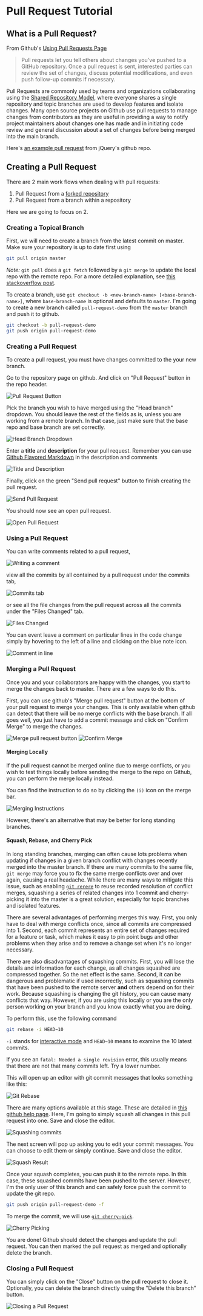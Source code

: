 # Pull Request Tutorial

## What is a Pull Request?
From Github's [Using Pull Requests Page](https://help.github.com/articles/using-pull-requests)
> Pull requests let you tell others about changes you've pushed to a GitHub repository. Once a pull request is sent, interested parties can review the set of changes, discuss potential modifications, and even push follow-up commits if necessary.

Pull Requests are commonly used by teams and organizations collaborating using the [Shared Repository Model](https://help.github.com/articles/using-pull-requests#article-platform-nav), where everyone shares a single repository and topic branches are used to develop features and isolate changes. Many open source projects on Github use pull requests to manage changes from contributors as they are useful in providing a way to notify project maintainers about changes one has made and in initiating code review and general discussion about a set of changes before being merged into the main branch.

Here's [an example pull request](https://github.com/jquery/jquery/pull/1051) from jQuery's github repo.

## Creating a Pull Request

There are 2 main work flows when dealing with pull requests:

1. Pull Request from a [forked repository](https://help.github.com/articles/fork-a-repo)
2. Pull Request from a branch within a repository

Here we are going to focus on 2.

### Creating a Topical Branch

First, we will need to create a branch from the latest commit on master. Make sure your repository is up to date first using

```bash
git pull origin master
```

*Note:* `git pull` does a `git fetch` followed by a `git merge` to update the local repo with the remote repo. For a more detailed explanation, see [this stackoverflow post](http://stackoverflow.com/questions/292357/whats-the-difference-between-git-pull-and-git-fetch).

To create a branch, use `git checkout -b <new-branch-name> [<base-branch-name>]`, where `base-branch-name` is optional and defaults to `master`. I'm going to create a new branch called `pull-request-demo` from the `master` branch and push it to github.

```bash
git checkout -b pull-request-demo
git push origin pull-request-demo
```

### Creating a Pull Request

To create a pull request, you must have changes committed to the your new branch.

Go to the repository page on github. And click on "Pull Request" button in the repo header.

![Pull Request Button](https://f.cloud.github.com/assets/676185/316845/2ea7d418-9848-11e2-90af-5b8f31497a51.png)

Pick the branch you wish to have merged using the "Head branch" dropdown. You should leave the rest of the fields as is, unless you are working from a remote branch. In that case, just make sure that the base repo and base branch are set correctly.

![Head Branch Dropdown](https://f.cloud.github.com/assets/676185/316857/0d51b008-9849-11e2-909a-36e6f12436b4.png)

Enter a **title** and **description** for your pull request. Remember you can use [Github Flavored Markdown](https://help.github.com/articles/github-flavored-markdown) in the description and comments

![Title and Description](https://f.cloud.github.com/assets/676185/316873/0c0e4cc8-984a-11e2-89f5-703c31217e17.png)

Finally, click on the green "Send pull request" button to finish creating the pull request.

![Send Pull Request](https://f.cloud.github.com/assets/676185/316876/30d6d0ca-984a-11e2-9c5e-420223c35ed9.png)

You should now see an open pull request.

![Open Pull Request](https://f.cloud.github.com/assets/676185/316899/6a62a7c8-984b-11e2-92ee-182ef257b574.png)

### Using a Pull Request

You can write comments related to a pull request,

![Writing a comment](https://f.cloud.github.com/assets/676185/316903/d9729df8-984b-11e2-9bf6-8fe064957723.png)

view all the commits by all contained by a pull request under the commits tab,

![Commits tab](https://f.cloud.github.com/assets/676185/316908/563073ba-984c-11e2-8bd6-450939fbd7b3.png)

or see all the file changes from the pull request across all the commits under the "Files Changed" tab.

![Files Changed](https://f.cloud.github.com/assets/676185/316911/9e4cbe42-984c-11e2-9636-dd50cb98db44.png)

You can event leave a comment on particular lines in the code change simply by hovering to the left of a line and clicking on the blue note icon.

![Comment in line](https://f.cloud.github.com/assets/676185/316916/015be558-984d-11e2-9c4c-2ddc793fac3c.png)

### Merging a Pull Request

Once you and your collaborators are happy with the changes, you start to merge the changes back to master. There are a few ways to do this.

First, you can use github's "Merge pull request" button at the bottom of your pull request to merge your changes. This is only available when github can detect that there will be no merge conflicts with the base branch. If all goes well, you just have to add a commit message and click on "Confirm Merge" to merge the changes.

![Merge pull request button](https://f.cloud.github.com/assets/676185/316946/e8c42c4c-984e-11e2-8a09-5a977652028a.png)
![Confirm Merge](https://f.cloud.github.com/assets/676185/316947/ea15ebee-984e-11e2-8c08-e76a54c89755.png)

#### Merging Locally

If the pull request cannot be merged online due to merge conflicts, or you wish to test things locally before sending the merge to the repo on Github, you can perform the merge locally instead.

You can find the instruction to do so by clicking the `(i)` icon on the merge bar.

![Merging Instructions](https://f.cloud.github.com/assets/676185/316954/b34855f6-984f-11e2-9713-6c8288617a78.png)

However, there's an alternative that may be better for long standing branches.

#### Squash, Rebase, and Cherry Pick

In long standing branches, merging can often cause lots problems when updating if changes in a given branch conflict with changes recently merged into the master branch. If there are many commits to the same file, `git merge` may force you to fix the same merge conflicts over and over again, causing a real headache. While there are many ways to mitigate this issue, such as enabling [`git rerere`](https://www.kernel.org/pub/software/scm/git/docs/git-rerere.html) to reuse recorded resolution of conflict merges, squashing a series of related changes into 1 commit and cherry-picking it into the master is a great solution, especially for topic branches and isolated features.

There are several advantages of performing merges this way. First, you only have to deal with merge conflicts once, since all commits are compressed into 1. Second, each commit represents an entire set of changes required for a feature or task, which makes it easy to pin point bugs and other problems when they arise and to remove a change set when it's no longer necessary.

There are also disadvantages of squashing commits. First, you will lose the details and information for each change, as all changes squashed are compressed together. So the net effect is the same. Second, it can be dangerous and problematic if used incorrectly, such as squashing commits that have been pushed to the remote server **and** others depend on for their work. Because squashing is changing the git history, you can cause many conflicts that way. However, if you are using this locally or you are the only person working on your branch and you know exactly what you are doing.

To perform this, use the following command

```bash
git rebase -i HEAD~10
```

`-i` stands for [interactive mode](http://git-scm.com/book/en/Git-Tools-Rewriting-History#Changing-Multiple-Commit-Messages) and `HEAD~10` means to examine the 10 latest commits.

If you see an `fatal: Needed a single revision` error, this usually means that there are not that many commits left. Try a lower number.

This will open up an editor with git commit messages that looks something like this:

![Git Rebase](https://f.cloud.github.com/assets/676185/317107/cdcd54d6-9858-11e2-9e78-7642fa363f10.png)

There are many options available at this stage. These are detailed in [this github help page](https://help.github.com/articles/interactive-rebase). Here, I'm going to simply squash all changes in this pull request into one. Save and close the editor.

![Squashing commits](https://f.cloud.github.com/assets/676185/317112/21e1a702-9859-11e2-8c03-7f344002768e.png)

The next screen will pop up asking you to edit your commit messages. You can choose to edit them or simply continue. Save and close the editor.

![Squash Result](https://f.cloud.github.com/assets/676185/317086/cb3933f8-9857-11e2-9909-44cdd256bc11.png)

Once your squash completes, you can push it to the remote repo. In this case, these squashed commits have been pushed to the server. However, I'm the only user of this branch and can safely force push the commit to update the git repo.

```bash
git push origin pull-request-demo -f
```

To merge the commit, we will use [`git cherry-pick`](https://www.kernel.org/pub/software/scm/git/docs/git-cherry-pick.html).

![Cherry Picking](https://f.cloud.github.com/assets/676185/319726/fdc11cfa-98d9-11e2-8891-248d9ed09c05.png)

You are done! Github should detect the changes and update the pull request. You can then marked the pull request as merged and optionally delete the branch.

### Closing a Pull Request

You can simply click on the "Close" button on the pull request to close it. Optionally, you can delete the branch directly using the "Delete this branch" button.

![Closing a Pull Request](https://f.cloud.github.com/assets/676185/317150/3f849c86-985b-11e2-9de9-9c555fc81515.png)


